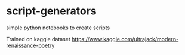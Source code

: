 # script-generators
simple python notebooks to create scripts

Trained on kaggle dataset https://www.kaggle.com/ultrajack/modern-renaissance-poetry
